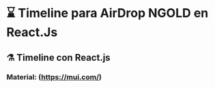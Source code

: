 
# ⌛ Timeline para AirDrop NGOLD en React.Js

## ⚗️ Timeline con React.js

### Material: (https://mui.com/)

